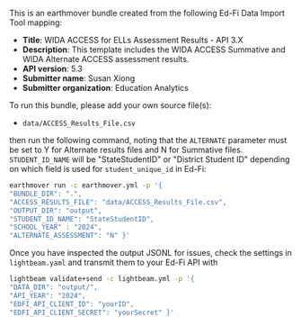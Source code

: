 This is an earthmover bundle created from the following Ed-Fi Data Import Tool mapping:
* **Title**: WIDA ACCESS for ELLs Assessment Results - API 3.X
* **Description**: This template includes the WIDA ACCESS Summative and WIDA Alternate ACCESS assessment results. 
* **API version**: 5.3
* **Submitter name**: Susan Xiong
* **Submitter organization**: Education Analytics

To run this bundle, please add your own source file(s):
* <code>data/ACCESS_Results_File.csv</code>

then run the following command, noting that the <code>ALTERNATE</code> parameter must be set to Y for Alternate results files and N for Summative files. <code>STUDENT_ID_NAME</code> will be "StateStudentID" or "District Student ID" depending on which field is used for <code>student_unique_id</code> in Ed-Fi:
```bash
earthmover run -c earthmover.yml -p '{
"BUNDLE_DIR": ".",
"ACCESS_RESULTS_FILE": "data/ACCESS_Results_File.csv",
"OUTPUT_DIR": "output",
"STUDENT_ID_NAME": "StateStudentID",
"SCHOOL_YEAR" : "2024",
"ALTERNATE_ASSESSMENT": "N" }'
```

Once you have inspected the output JSONL for issues, check the settings in `lightbeam.yaml` and transmit them to your Ed-Fi API with
```bash
lightbeam validate+send -c lightbeam.yml -p '{
"DATA_DIR": "output/",
"API_YEAR": "2024",
"EDFI_API_CLIENT_ID": "yourID",
"EDFI_API_CLIENT_SECRET": "yourSecret" }'
```
